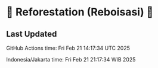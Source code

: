 
# 🌳 Reforestation (Reboisasi) 🌲

## Last Updated

GitHub Actions time: Fri Feb 21 14:17:34 UTC 2025

Indonesia/Jakarta time: Fri Feb 21 21:17:34 WIB 2025
